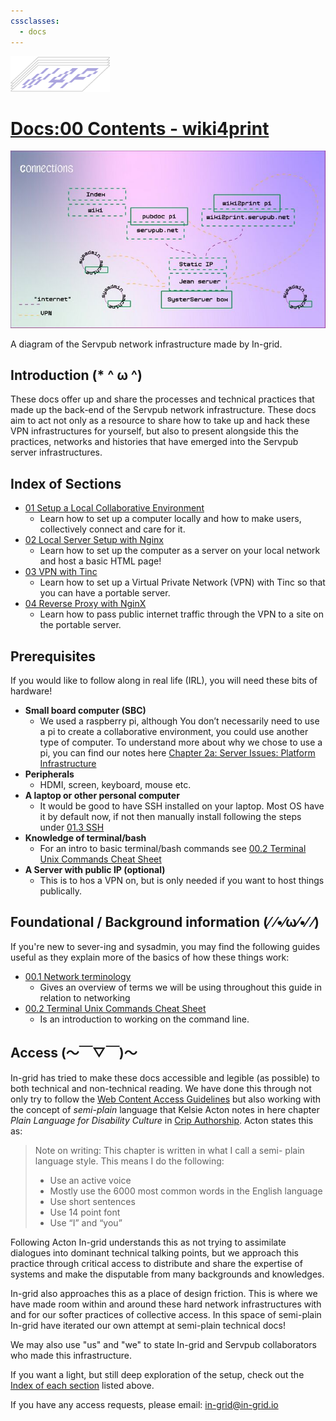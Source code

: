 ```yaml
---
cssclasses:
  - docs
---
```

<div id="banner">
<a href="https://wiki4print.servpub.net/index.php?title=Docs:00_Contents#Index_of_Sections">
<img src="media/W4P_logo.png"/>
</a>
</div>


# [Docs:00 Contents - wiki4print](https://wiki4print.servpub.net/index.php?title=Docs:00_Contents)

![A diagram of the Servpub network infrastructure made by In-grid.](07_media/Docs00%20Contents%20-%20wiki4print-uSiHrz0hIk.jpeg)

A diagram of the Servpub network infrastructure made by In-grid.

## Introduction (\* ^ ω ^)

These docs offer up and share the processes and technical practices that made up the back-end of the Servpub network infrastructure. These docs aim to act not only as a resource to share how to take up and hack these VPN infrastructures for yourself, but also to present alongside this the practices, networks and histories that have emerged into the Servpub server infrastructures.

## Index of Sections

-   [01 Setup a Local Collaborative Environment](https://wiki4print.servpub.net/index.php?title=Docs:01_Setup_a_Local_Collaborative_Environment "Docs:01 Setup a Local Collaborative Environment")
    -   Learn how to set up a computer locally and how to make users, collectively connect and care for it.
-   [02 Local Server Setup with Nginx](https://wiki4print.servpub.net/index.php?title=Docs:02_Local_Server_Setup_with_Nginx "Docs:02 Local Server Setup with Nginx")
    -   Learn how to set up the computer as a server on your local network and host a basic HTML page!
-   [03 VPN with Tinc](https://wiki4print.servpub.net/index.php?title=Docs:03_VPN_with_Tinc "Docs:03 VPN with Tinc")
    -   Learn how to set up a Virtual Private Network (VPN) with Tinc so that you can have a portable server.
-   [04 Reverse Proxy with NginX](https://wiki4print.servpub.net/index.php?title=Docs:04_Reverse_Proxy_with_NginX "Docs:04 Reverse Proxy with NginX")
    -   Learn how to pass public internet traffic through the VPN to a site on the portable server.

## Prerequisites

If you would like to follow along in real life (IRL), you will need these bits of hardware!

-   **Small board computer (SBC)**
    -   We used a raspberry pi, although You don’t necessarily need to use a pi to create a collaborative environment, you could use another type of computer. To understand more about why we chose to use a pi, you can find our notes here [Chapter 2a: Server Issues: Platform Infrastructure](https://wiki4print.servpub.net/index.php?title=Chapter_2a:_Server_Issues:_Platform_Infrastructure "Chapter 2a: Server Issues: Platform Infrastructure")
-   **Peripherals**
    -   HDMI, screen, keyboard, mouse etc.
-   **A laptop or other personal computer**
    -   It would be good to have SSH installed on your laptop. Most OS have it by default now, if not then manually install following the steps under [01.3 SSH](https://wiki4print.servpub.net/index.php?title=Docs:01.3_SSH "Docs:01.3 SSH")
-   **Knowledge of terminal/bash**
    -   For an intro to basic terminal/bash commands see [00.2 Terminal Unix Commands Cheat Sheet](https://wiki4print.servpub.net/index.php?title=00.2_Terminal_Unix_Commands_Cheat_Sheet "00.2 Terminal Unix Commands Cheat Sheet")
-   **A Server with public IP (optional)**
    -   This is to hos a VPN on, but is only needed if you want to host things publically.

## Foundational / Background information (⁄ ⁄•⁄ω⁄•⁄ ⁄)

If you're new to sever-ing and sysadmin, you may find the following guides useful as they explain more of the basics of how these things work:

-   [00.1 Network terminology](https://wiki4print.servpub.net/index.php?title=Docs:00.1_Network_terminology "Docs:00.1 Network terminology")
    -   Gives an overview of terms we will be using throughout this guide in relation to networking
-   [00.2 Terminal Unix Commands Cheat Sheet](https://wiki4print.servpub.net/index.php?title=Docs:00.2_Terminal_Unix_Commands_Cheat_Sheet "Docs:00.2 Terminal Unix Commands Cheat Sheet")
    -   Is an introduction to working on the command line.

## Access (〜￣▽￣)〜

In-grid has tried to make these docs accessible and legible (as possible) to both technical and non-technical reading. We have done this through not only try to follow the [Web Content Access Guidelines](https://www.wcag.com/resource/wcag-quick-tips-for-content-writers/) but also working with the concept of *semi-plain* language that Kelsie Acton notes in here chapter *Plain Language for Disability Culture* in [Crip Authorship](https://nyupress.org/9781479819362/crip-authorship/). Acton states this as:

> Note on writing: This chapter is written in what I call a semi- plain language style. This means I do the following:
> 
> -   Use an active voice
> -   Mostly use the 6000 most common words in the English language
> -   Use short sentences
> -   Use 14 point font
> -   Use “I” and “you”

Following Acton In-grid understands this as not trying to assimilate dialogues into dominant technical talking points, but we approach this practice through critical access to distribute and share the expertise of systems and make the disputable from many backgrounds and knowledges.

In-grid also approaches this as a place of design friction. This is where we have made room within and around these hard network infrastructures with and for our softer practices of collective access. In this space of semi-plain In-grid have iterated our own attempt at semi-plain technical docs!

We may also use "us" and "we" to state In-grid and Servpub collaborators who made this infrastructure.

If you want a light, but still deep exploration of the setup, check out the [Index of each section](https://wiki4print.servpub.net/index.php?title=Docs:00_Contents#Index_of_Sections) listed above.

If you have any access requests, please email: in-grid@in-grid.io